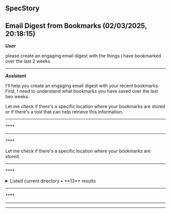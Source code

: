 ## SpecStory

## Email Digest from Bookmarks (02/03/2025, 20:18:15)

_**User**_

please create an engaging email digest with the things i have bookmarked over the last 2 weeks

---

_**Assistant**_

I'll help you create an engaging email digest with your recent bookmarks. First, I need to understand what bookmarks you have saved over the last two weeks.

Let me check if there's a specific location where your bookmarks are stored or if there's a tool that can help retrieve this information.

---

_****_



---

_****_



Let me check if there's a specific location where your bookmarks are stored.

---

_****_

<details>
            <summary>Listed current directory • **13** results</summary>
        
| Name |
|-------|
| 📁 `agents` |
| 📁 `tools` |
| 📄 `email_digest.md` |
| 📁 `notes` |
| 📁 `temp` |
| 📄 `.gitignore` |
| 📁 `knowledge` |
| 📄 `.env` |
| 📁 `memory` |
| 📁 `.cursor` |
| 📁 `evals` |
| 📁 `instructions` |
| 📁 `.specstory` |

</details>

---

_****_



---



---

